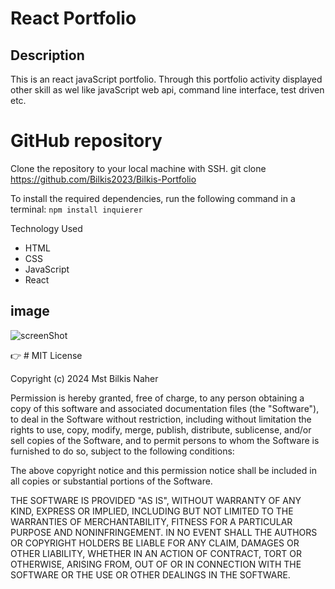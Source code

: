 # React Portfolio

## Description

This is an react javaScript portfolio. Through this portfolio activity displayed other skill as wel like javaScript web api, command line interface, test driven etc.





# GitHub repository
Clone the repository to your local machine with SSH.
git clone https://github.com/Bilkis2023/Bilkis-Portfolio

To install the required dependencies, run the following command in a terminal:
`npm install inquierer`


Technology Used

- HTML
- CSS
- JavaScript
- React

## image

![screenShot](./assets/code-images/pfimage.jpg)






   :point_right: # MIT License

Copyright (c) 2024  Mst Bilkis Naher

Permission is hereby granted, free of charge, to any person obtaining a copy
of this software and associated documentation files (the "Software"), to deal
in the Software without restriction, including without limitation the rights
to use, copy, modify, merge, publish, distribute, sublicense, and/or sell
copies of the Software, and to permit persons to whom the Software is
furnished to do so, subject to the following conditions:

The above copyright notice and this permission notice shall be included in all
copies or substantial portions of the Software.

THE SOFTWARE IS PROVIDED "AS IS", WITHOUT WARRANTY OF ANY KIND, EXPRESS OR
IMPLIED, INCLUDING BUT NOT LIMITED TO THE WARRANTIES OF MERCHANTABILITY,
FITNESS FOR A PARTICULAR PURPOSE AND NONINFRINGEMENT. IN NO EVENT SHALL THE
AUTHORS OR COPYRIGHT HOLDERS BE LIABLE FOR ANY CLAIM, DAMAGES OR OTHER
LIABILITY, WHETHER IN AN ACTION OF CONTRACT, TORT OR OTHERWISE, ARISING FROM,
OUT OF OR IN CONNECTION WITH THE SOFTWARE OR THE USE OR OTHER DEALINGS IN THE
SOFTWARE.
